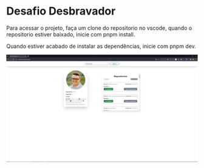 # Desafio Desbravador

Para acessar o projeto, faça um clone do repositorio no vscode, quando o repositorio estiver baixado, inicie com pnpm install.

Quando estiver acabado de instalar as dependências, inicie com pnpm dev.

<img src="/src/assets/demo.png" alt="Demo do projeto">